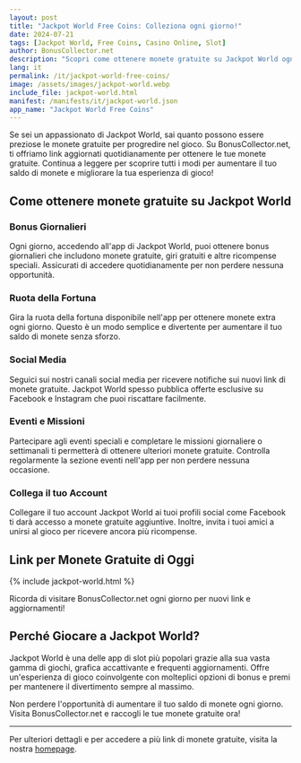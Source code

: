 ```yaml
---
layout: post
title: "Jackpot World Free Coins: Colleziona ogni giorno!"
date: 2024-07-21
tags: [Jackpot World, Free Coins, Casino Online, Slot]
author: BonusCollector.net
description: "Scopri come ottenere monete gratuite su Jackpot World ogni giorno! Ottieni le tue ricompense e goditi i tuoi giochi di slot preferiti."
lang: it
permalink: /it/jackpot-world-free-coins/
image: /assets/images/jackpot-world.webp
include_file: jackpot-world.html
manifest: /manifests/it/jackpot-world.json
app_name: "Jackpot World Free Coins"
---
```


Se sei un appassionato di Jackpot World, sai quanto possono essere preziose le monete gratuite per progredire nel gioco. Su BonusCollector.net, ti offriamo link aggiornati quotidianamente per ottenere le tue monete gratuite. Continua a leggere per scoprire tutti i modi per aumentare il tuo saldo di monete e migliorare la tua esperienza di gioco!

## Come ottenere monete gratuite su Jackpot World

### Bonus Giornalieri
Ogni giorno, accedendo all'app di Jackpot World, puoi ottenere bonus giornalieri che includono monete gratuite, giri gratuiti e altre ricompense speciali. Assicurati di accedere quotidianamente per non perdere nessuna opportunità.

### Ruota della Fortuna
Gira la ruota della fortuna disponibile nell'app per ottenere monete extra ogni giorno. Questo è un modo semplice e divertente per aumentare il tuo saldo di monete senza sforzo.

### Social Media
Seguici sui nostri canali social media per ricevere notifiche sui nuovi link di monete gratuite. Jackpot World spesso pubblica offerte esclusive su Facebook e Instagram che puoi riscattare facilmente.

### Eventi e Missioni
Partecipare agli eventi speciali e completare le missioni giornaliere o settimanali ti permetterà di ottenere ulteriori monete gratuite. Controlla regolarmente la sezione eventi nell'app per non perdere nessuna occasione.

### Collega il tuo Account
Collegare il tuo account Jackpot World ai tuoi profili social come Facebook ti darà accesso a monete gratuite aggiuntive. Inoltre, invita i tuoi amici a unirsi al gioco per ricevere ancora più ricompense.

## Link per Monete Gratuite di Oggi
{% include jackpot-world.html %}

Ricorda di visitare BonusCollector.net ogni giorno per nuovi link e aggiornamenti!

## Perché Giocare a Jackpot World?
Jackpot World è una delle app di slot più popolari grazie alla sua vasta gamma di giochi, grafica accattivante e frequenti aggiornamenti. Offre un'esperienza di gioco coinvolgente con molteplici opzioni di bonus e premi per mantenere il divertimento sempre al massimo.

Non perdere l'opportunità di aumentare il tuo saldo di monete ogni giorno. Visita BonusCollector.net e raccogli le tue monete gratuite ora!

---
Per ulteriori dettagli e per accedere a più link di monete gratuite, visita la nostra [homepage](https://bonuscollector.net/it/).